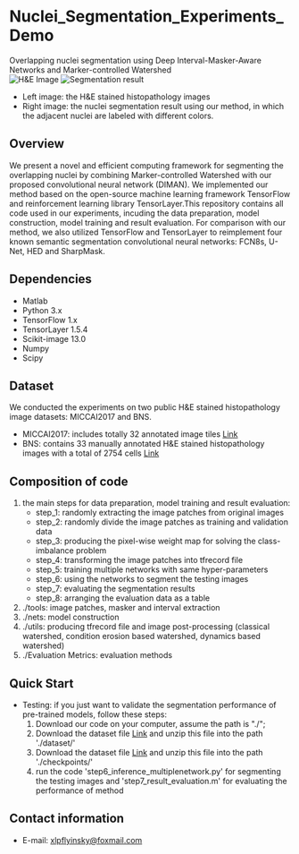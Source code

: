 # Nuclei_Segmentation_Experiments_Demo
Overlapping nuclei segmentation using Deep Interval-Masker-Aware Networks and Marker-controlled Watershed  
![H&E Image](https://github.com/appiek/Nuclei_Segmentation_Experiments_Demo/blob/master/160120_152.png?raw=true)
![Segmentation result](https://github.com/appiek/Nuclei_Segmentation_Experiments_Demo/blob/master/Slide_160120_152_fg_interval_marker_watershedrgb_result.png?raw=true)  

* Left image: the H&E stained histopathology images  
* Right image: the nuclei segmentation result using our method, in which the adjacent nuclei are labeled with different colors.

## Overview
We present a novel and efficient computing framework for segmenting the overlapping nuclei by combining Marker-controlled Watershed with our proposed convolutional neural network (DIMAN). 
We implemented our method based on the open-source machine learning framework TensorFlow  and reinforcement learning library TensorLayer.This repository contains all code used in our experiments, incuding the data preparation, model construction, model training and
result evaluation. For comparison with our method, we also utilized TensorFlow and TensorLayer to reimplement four known semantic segmentation convolutional neural networks: FCN8s, U-Net, HED and SharpMask.

## Dependencies  
* Matlab
* Python 3.x
* TensorFlow 1.x
* TensorLayer 1.5.4
* Scikit-image 13.0
* Numpy
* Scipy

## Dataset
We conducted the experiments on two public H&E stained histopathology image datasets: MICCAI2017 and BNS.  
* MICCAI2017:  includes totally 32 annotated image tiles [Link](http://miccai.cloudapp.net/competitions/)
* BNS: contains 33 manually annotated H&E stained histopathology
images with a total of 2754 cells [Link](https://peterjacknaylor.github.io/)  

## Composition of code
1. the main steps for data preparation, model training and result evaluation:
    * step_1: randomly extracting the image patches from original images 
    * step_2: randomly divide the image patches as training and validation data
    * step_3: producing the pixel-wise weight map for solving the class-imbalance problem
    * step_4: transforming the image patches into tfrecord file
    * step_5: training multiple networks with same hyper-parameters
    * step_6: using the networks to segment the testing images
    * step_7: evaluating the segmentation results 
    * step_8: arranging the evaluation data as a table
2. ./tools: image patches, masker and interval extraction 
3. ./nets: model construction
4. ./utils: producing tfrecord file and image post-processing (classical watershed, condition erosion based watershed, dynamics
based watershed)
5. ./Evaluation Metrics: evaluation methods

## Quick Start
* Testing: if you just want to validate the segmentation performance of pre-trained models, follow these steps:
   1. Download our code on your computer, assume the path is "./";
   2. Download the dataset file [Link](https://drive.google.com/open?id=1-11wp70IAc-Ba-oI89qhtCa_VOXZ93Ls) and unzip this file into the path './dataset/'
   3. Download the dataset file [Link](https://drive.google.com/open?id=1EZVsQW7PCQ8qhaTq0Eyo6Hv3RYbdz8_t) and unzip this file into the path './checkpoints/'
   4. run the code 'step6_inference_multiplenetwork.py' for segmenting the testing images and 'step7_result_evaluation.m' for evaluating the performance of method

## Contact information  
* E-mail: xlpflyinsky@foxmail.com
